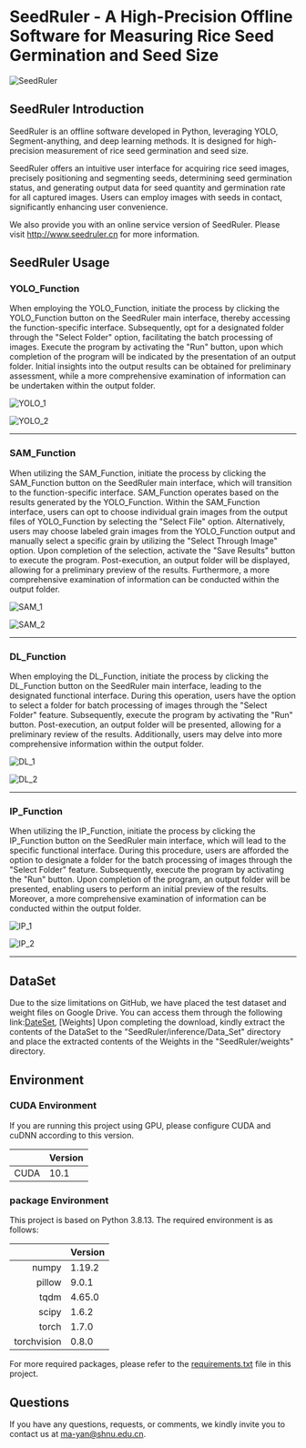 # SeedRuler - A High-Precision Offline Software for Measuring Rice Seed Germination and Seed Size



![SeedRuler](https://s11.ax1x.com/2024/03/04/pFDZkOe.png)



## SeedRuler Introduction

SeedRuler is an offline software developed in Python, leveraging YOLO, Segment-anything, and deep learning methods. It is designed for high-precision measurement of rice seed germination and seed size.

SeedRuler offers an intuitive user interface for acquiring rice seed images, precisely positioning and segmenting seeds, determining seed germination status, and generating output data for seed quantity and germination rate for all captured images. Users can employ images with seeds in contact, significantly enhancing user convenience.

We also provide you with an online service version of SeedRuler. Please visit http://www.seedruler.cn for more information.



## SeedRuler Usage

### YOLO_Function

When employing the YOLO_Function, initiate the process by clicking the YOLO_Function button on the SeedRuler main interface, thereby accessing the function-specific interface. Subsequently, opt for a designated folder through the "Select Folder" option, facilitating the batch processing of images. Execute the program by activating the "Run" button, upon which completion of the program will be indicated by the presentation of an output folder. Initial insights into the output results can be obtained for preliminary assessment, while a more comprehensive examination of information can be undertaken within the output folder.

![YOLO_1](https://s11.ax1x.com/2024/03/05/pFDutDU.jpg)

![YOLO_2](https://s11.ax1x.com/2024/03/04/pFDn8mD.png)

---

### SAM_Function

When utilizing the SAM_Function, initiate the process by clicking the SAM_Function button on the SeedRuler main interface, which will transition to the function-specific interface. SAM_Function operates based on the results generated by the YOLO_Function. Within the SAM_Function interface, users can opt to choose individual grain images from the output files of YOLO_Function by selecting the "Select File" option. Alternatively, users may choose labeled grain images from the YOLO_Function output and manually select a specific grain by utilizing the "Select Through Image" option. Upon completion of the selection, activate the "Save Results" button to execute the program. Post-execution, an output folder will be displayed, allowing for a preliminary preview of the results. Furthermore, a more comprehensive examination of information can be conducted within the output folder.

![SAM_1](https://s11.ax1x.com/2024/03/04/pFDnmk9.jpg)

![SAM_2](https://s11.ax1x.com/2024/03/04/pFDn1OO.png)

---

### DL_Function

When employing the DL_Function, initiate the process by clicking the DL_Function button on the SeedRuler main interface, leading to the designated functional interface. During this operation, users have the option to select a folder for batch processing of images through the "Select Folder" feature. Subsequently, execute the program by activating the "Run" button. Post-execution, an output folder will be presented, allowing for a preliminary review of the results. Additionally, users may delve into more comprehensive information within the output folder.

![DL_1](https://s11.ax1x.com/2024/03/04/pFDnMSx.jpg)

![DL_2](https://s11.ax1x.com/2024/03/04/pFDnl6K.png)

---

### IP_Function

When utilizing the IP_Function, initiate the process by clicking the IP_Function button on the SeedRuler main interface, which will lead to the specific functional interface. During this procedure, users are afforded the option to designate a folder for the batch processing of images through the "Select Folder" feature. Subsequently, execute the program by activating the "Run" button. Upon completion of the program, an output folder will be presented, enabling users to perform an initial preview of the results. Moreover, a more comprehensive examination of information can be conducted within the output folder.

![IP_1](https://s11.ax1x.com/2024/03/04/pFDnuf1.jpg)

![IP_2](https://s11.ax1x.com/2024/03/04/pFDnnYR.jpg)

---

## DataSet

Due to the size limitations on GitHub, we have placed the test dataset and weight files on Google Drive. You can access them through the following link:[DateSet](https://drive.google.com/file/d/1MbqGs8OZXdsefxvs59CycTa6Sd9pc_Tk/view?usp=drive_link), [Weights]
Upon completing the download, kindly extract the contents of the DataSet to the "SeedRuler/inference/Data_Set" directory and place the extracted contents of the Weights in the "SeedRuler/weights" directory.

## Environment  

### CUDA Environment

If you are running this project using GPU, please configure CUDA and cuDNN according to this version.  

|       | Version |
| ----: | ------- |
|  CUDA | 10.1    |

### package Environment 

This project is based on Python 3.8.13. The required environment is as follows:  

|             | Version |
| ----------: | ------- |
|       numpy | 1.19.2  |
| pillow | 9.0.1   |
| tqdm | 4.65.0   |
|       scipy | 1.6.2   |
| torch |  1.7.0  |
|        torchvision | 0.8.0  |

For more required packages, please refer to the [requirements.txt](requirements.txt) file in this project.

## Questions

If you have any questions, requests, or comments, we kindly invite you to contact us at [ma-yan@shnu.edu.cn](ma-yan@shnu.edu.cn).
